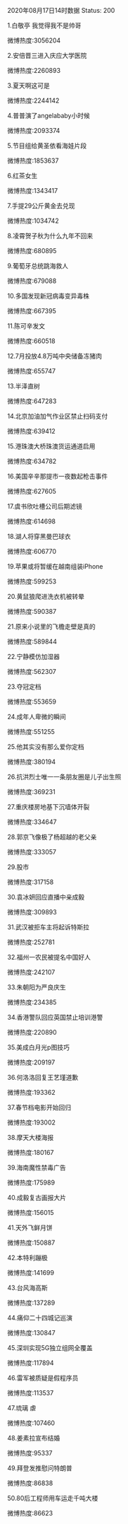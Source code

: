 2020年08月17日14时数据
Status: 200

1.白敬亭 我觉得我不是帅哥

微博热度:3056204

2.安倍晋三进入庆应大学医院

微博热度:2260893

3.夏天啊这可是

微博热度:2244142

4.普普演了angelababy小时候

微博热度:2093374

5.节目组给黄圣依看海娃片段

微博热度:1853637

6.红茶女生

微博热度:1343417

7.手提29公斤黄金去兑现

微博热度:1034742

8.凌霄贺子秋为什么九年不回来

微博热度:680895

9.葡萄牙总统跳海救人

微博热度:679088

10.多国发现新冠病毒变异毒株

微博热度:667395

11.陈可辛发文

微博热度:660518

12.7月投放4.8万吨中央储备冻猪肉

微博热度:655747

13.半泽直树

微博热度:647283

14.北京加油加气作业区禁止扫码支付

微博热度:639412

15.港珠澳大桥珠澳货运通道启用

微博热度:634782

16.美国辛辛那提市一夜数起枪击事件

微博热度:627605

17.虞书欣吐槽公司后期滤镜

微博热度:614698

18.湖人将穿黑曼巴球衣

微博热度:606770

19.苹果或将暂缓在越南组装iPhone

微博热度:599253

20.黄鼠狼爬进洗衣机被转晕

微博热度:590387

21.原来小说里的飞檐走壁是真的

微博热度:589844

22.宁静模仿加湿器

微博热度:562307

23.夺冠定档

微博热度:553659

24.成年人卑微的瞬间

微博热度:551255

25.他其实没有那么爱你定档

微博热度:380194

26.抗洪烈士唯一一条朋友圈是儿子出生照

微博热度:369231

27.重庆楼房地基下沉墙体开裂

微博热度:334647

28.郭京飞像极了杨超越的老父亲

微博热度:333057

29.股市

微博热度:317158

30.袁冰妍回应直播中亲成毅

微博热度:309893

31.武汉被拒车主将起诉特斯拉

微博热度:252781

32.福州一农民被提名中国好人

微博热度:242107

33.朱朝阳为严良庆生

微博热度:234385

34.香港警队回应英国禁止培训港警

微博热度:220890

35.美成白月光p图技巧

微博热度:209197

36.何洛洛回复王艺瑾道歉

微博热度:193362

37.春节档电影开始回归

微博热度:193002

38.摩天大楼海报

微博热度:180167

39.海南魔性禁毒广告

微博热度:175989

40.成毅复古画报大片

微博热度:156015

41.天外飞鲜月饼

微博热度:150887

42.本特利蹦极

微博热度:141699

43.台风海高斯

微博热度:137289

44.痛仰二十四城记巡演

微博热度:130847

45.深圳实现5G独立组网全覆盖

微博热度:117894

46.雷军被质疑是假程序员

微博热度:113537

47.琉璃 虐

微博热度:107460

48.姜素拉宣布结婚

微博热度:95337

49.拜登发推慰问特朗普

微博热度:86838

50.80后工程师用车运走千吨大楼

微博热度:86623

